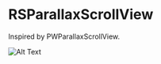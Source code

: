 # RSParallaxScrollView
Inspired by PWParallaxScrollView.

![Alt Text](https://github.com/MyEvonne/RSParallaxScrollView/blob/master/RSParallaxScrollViewDemo.gif)
